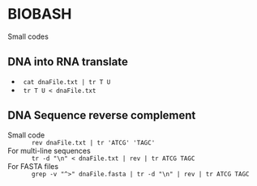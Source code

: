 <h1> BIOBASH </h1>
<p> Small codes </p>

<h2> DNA into RNA translate </h2>
<ul>
  <li><code> cat dnaFile.txt | tr T U</code></li>
  <li><code> tr T U < dnaFile.txt </code></li>
</ul>


<h2> DNA Sequence reverse complement </h2>
<dl>
  <dt> Small code </dt>
  <dd><code> rev dnaFile.txt | tr 'ATCG' 'TAGC' </code></dd>
  
  <dt> For multi-line sequences </dt>
  <dd><code> tr -d "\n" < dnaFile.txt | rev | tr ATCG TAGC  </code></dd>
  
  <dt> For FASTA files</dt>
  <dd><code> grep -v "^>" dnaFile.fasta | tr -d "\n" | rev | tr ATCG TAGC </code></dd>
  
</dl>
